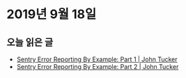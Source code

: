 # 2019년 9월 18일

## 오늘 읽은 글

* [Sentry Error Reporting By Example: Part 1 | John Tucker](https://codeburst.io/sentry-error-reporting-by-example-part-1-999b2df11556)
* [Sentry Error Reporting By Example: Part 2 | John Tucker](https://medium.com/@johntucker_48673/sentry-error-reporting-by-example-part-2-cd7b2f653be4)
